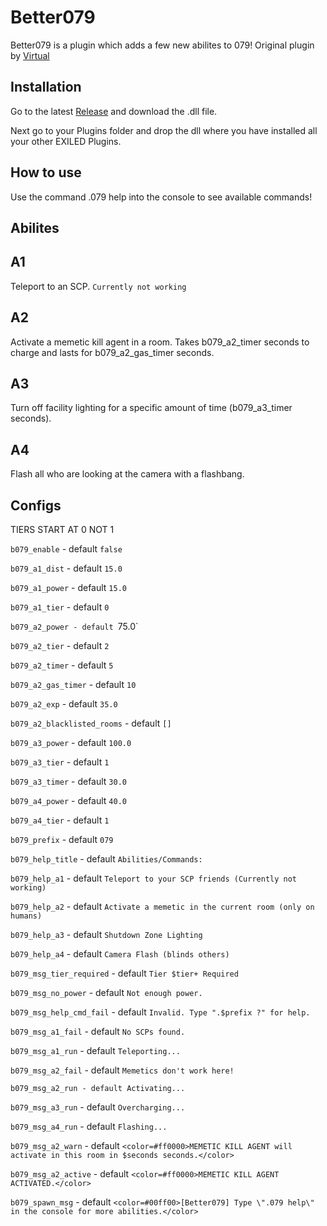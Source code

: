 # Better079

Better079 is a plugin which adds a few new abilites to 079! Original plugin by [Virtual](https://github.com/VirtualBrightPlayz)

## Installation

Go to the latest [Release](https://github.com/Skillz2play/Better079/releases) and download the .dll file.

Next go to your Plugins folder and drop the dll where you have installed all your other EXILED Plugins.

## How to use

Use the command .079 help into the console to see available commands!

## Abilites

## A1
Teleport to an SCP. `Currently not working`

## A2
Activate a memetic kill agent in a room. Takes b079_a2_timer seconds to charge and lasts for b079_a2_gas_timer seconds.

## A3
Turn off facility lighting for a specific amount of time (b079_a3_timer seconds).

## A4
Flash all who are looking at the camera with a flashbang.

## Configs

TIERS START AT 0 NOT 1

`b079_enable` - default `false`

`b079_a1_dist` - default `15.0`

`b079_a1_power` - default `15.0`

`b079_a1_tier` - default `0`

`b079_a2_power - default `75.0`

`b079_a2_tier` - default `2`

`b079_a2_timer` - default `5`

`b079_a2_gas_timer` - default `10`

`b079_a2_exp` - default `35.0`

`b079_a2_blacklisted_rooms` - default `[]`

`b079_a3_power` - default `100.0`

`b079_a3_tier` - default `1`

`b079_a3_timer` - default `30.0`

`b079_a4_power` - default `40.0`

`b079_a4_tier` - default `1`

`b079_prefix` - default `079`

`b079_help_title` - default `Abilities/Commands:`

`b079_help_a1` - default `Teleport to your SCP friends (Currently not working)`

`b079_help_a2` - default `Activate a memetic in the current room (only on humans)`

`b079_help_a3` - default `Shutdown Zone Lighting`

`b079_help_a4` - default `Camera Flash (blinds others)`

`b079_msg_tier_required` - default `Tier $tier+ Required`

`b079_msg_no_power` - default `Not enough power.`

`b079_msg_help_cmd_fail` - default `Invalid. Type ".$prefix ?" for help.`

`b079_msg_a1_fail` - default `No SCPs found.`

`b079_msg_a1_run` - default `Teleporting...`

`b079_msg_a2_fail` - default `Memetics don't work here!`

`b079_msg_a2_run - default Activating...`

`b079_msg_a3_run` - default `Overcharging...`

`b079_msg_a4_run` - default `Flashing...`

`b079_msg_a2_warn` - default `<color=#ff0000>MEMETIC KILL AGENT will activate in this room in $seconds seconds.</color>`

`b079_msg_a2_active` - default `<color=#ff0000>MEMETIC KILL AGENT ACTIVATED.</color>`

`b079_spawn_msg` - default `<color=#00ff00>[Better079] Type \".079 help\" in the console for more abilities.</color>`
